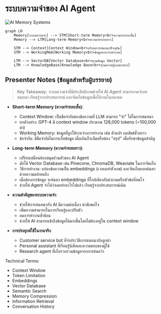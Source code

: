 # ระบบความจำของ AI Agent

![AI Memory Systems](https://www.google.com/search?q=AI+memory+systems+vector+database+visualization&tbm=isch)

```mermaid
graph LR
    Memory[ระบบความจำ] --> STM[Short-term Memory<br>ความจำระยะสั้น]
    Memory --> LTM[Long-term Memory<br>ความจำระยะยาว]
    
    STM --> Context[Context Window<br>บริบทการสนทนาปัจจุบัน]
    STM --> WorkingMem[Working Memory<br>ข้อมูลระหว่างทำงาน]
    
    LTM --> VectorDB[Vector Database<br>ฐานข้อมูล Vector]
    LTM --> KnowledgeBase[Knowledge Base<br>ฐานความรู้เฉพาะทาง]
```

## Presenter Notes (ข้อมูลสำหรับผู้บรรยาย)

> Key Takeaway: ระบบความจำที่มีประสิทธิภาพช่วยให้ AI Agent สามารถจดจำบทสนทนา เรียนรู้จากประสบการณ์ และจัดเก็บข้อมูลเพื่อใช้งานในอนาคต

- **Short-term Memory (ความจำระยะสั้น)**:
  - Context Window: เป็นขีดจำกัดของข้อความที่ LLM สามารถ "จำ" ได้ในการสนทนา
  - ยกตัวอย่าง: GPT-4 มี context window ประมาณ 128,000 tokens (~100,000 คำ)
  - Working Memory: ข้อมูลที่ถูกใช้ระหว่างการทำงาน เช่น ตัวแปร ผลลัพธ์ชั่วคราว
  - ข้อจำกัด: มีขีดจำกัดในการเก็บข้อมูล เมื่อเกินก็จะลืมหรือต้อง "สรุป" เพื่อรักษาข้อมูลสำคัญ

- **Long-term Memory (ความจำระยะยาว)**:
  - เปรียบเสมือนห้องสมุดส่วนตัวของ AI Agent
  - มักใช้ Vector Database เช่น Pinecone, ChromaDB, Weaviate ในการจัดเก็บ
  - วิธีการทำงาน: แปลงข้อความเป็น embeddings (เวกเตอร์ตัวเลข) และจัดเก็บแบบค้นหาด้วยความคล้ายคลึง
  - เมื่อต้องการข้อมูล จะค้นหา embeddings ที่ใกล้เคียงกับคำถามหรือหัวข้อที่สนใจ
  - ช่วยให้ Agent จำได้ว่าเคยทำอะไรไปแล้ว เรียนรู้จากประสบการณ์เดิม

- **ความสำคัญของระบบความจำ**:
  - ช่วยให้การสนทนากับ AI มีความต่อเนื่อง น่าพึงพอใจ
  - เพิ่มความสามารถในการเรียนรู้และปรับตัว
  - ลดการทำงานซ้ำซ้อน
  - ช่วยให้ AI สามารถเข้าถึงข้อมูลได้มากขึ้นโดยไม่ต้องอยู่ใน context window

- **การประยุกต์ใช้ในงานจริง**:
  - Customer service bot ที่จำประวัติการสนทนากับลูกค้า
  - Personal assistant ที่เรียนรู้นิสัยและความชอบของผู้ใช้
  - Research agent ที่เก็บรวบรวมข้อมูลจากการค้นคว้า

Technical Terms:
- Context Window
- Token Limitation
- Embeddings
- Vector Database
- Semantic Search
- Memory Compression
- Information Retrieval
- Conversation History
